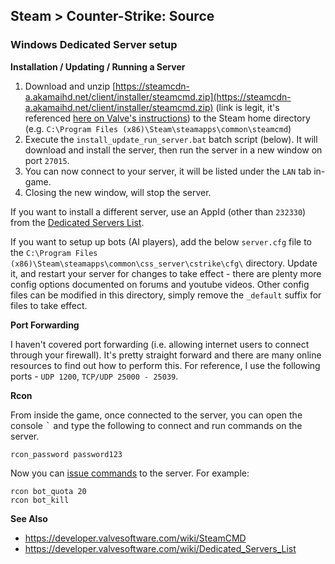 ## Steam > Counter-Strike: Source

### Windows Dedicated Server setup

**Installation / Updating / Running a Server**

1. Download and unzip [https://steamcdn-a.akamaihd.net/client/installer/steamcmd.zip](https://steamcdn-a.akamaihd.net/client/installer/steamcmd.zip) (link is legit, it's referenced [here on Valve's instructions](https://developer.valvesoftware.com/wiki/SteamCMD#Windows)) to the Steam home directory (e.g. `C:\Program Files (x86)\Steam\steamapps\common\steamcmd`)
2. Execute the `install_update_run_server.bat` batch script (below). It will download and install the server, then run the server in a new window on port `27015`.
3. You can now connect to your server, it will be listed under the `LAN` tab in-game.
4. Closing the new window, will stop the server.
 
If you want to install a different server, use an AppId (other than `232330`) from the [Dedicated Servers List](https://developer.valvesoftware.com/wiki/Dedicated_Servers_List).

If you want to setup up bots (AI players), add the below `server.cfg` file to the `C:\Program Files (x86)\Steam\steamapps\common\css_server\cstrike\cfg\` directory. Update it, and restart your server for changes to take effect - there are plenty more config options documented on forums and youtube videos. Other config files can be modified in this directory, simply remove the `_default` suffix for files to take effect.


**Port Forwarding**

I haven't covered port forwarding (i.e. allowing internet users to connect through your firewall). It's pretty straight forward and there are many online resources to find out how to perform this. For reference, I use the following ports - `UDP 1200`, `TCP/UDP 25000 - 25039`.

**Rcon**

From inside the game, once connected to the server, you can open the console <kbd>`</kbd> and type the following to connect and run commands on the server.

```
rcon_password password123
```

Now you can [issue commands](http://css.gamebanana.com/threads/118708) to the server. For example:

```
rcon bot_quota 20
rcon bot_kill
```

**See Also**

- https://developer.valvesoftware.com/wiki/SteamCMD
- https://developer.valvesoftware.com/wiki/Dedicated_Servers_List